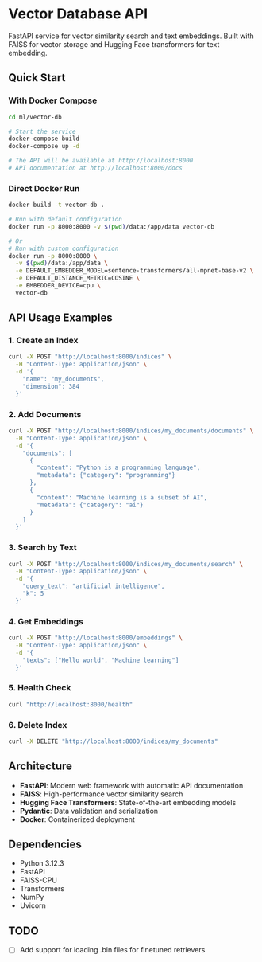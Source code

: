 # Vector Database API

FastAPI service for vector similarity search and text embeddings. Built with FAISS for vector storage and Hugging Face transformers for text embedding.

## Quick Start

### With Docker Compose

```bash
cd ml/vector-db

# Start the service
docker-compose build
docker-compose up -d

# The API will be available at http://localhost:8000
# API documentation at http://localhost:8000/docs
```

### Direct Docker Run

```bash
docker build -t vector-db .

# Run with default configuration
docker run -p 8000:8000 -v $(pwd)/data:/app/data vector-db

# Or
# Run with custom configuration
docker run -p 8000:8000 \
  -v $(pwd)/data:/app/data \
  -e DEFAULT_EMBEDDER_MODEL=sentence-transformers/all-mpnet-base-v2 \
  -e DEFAULT_DISTANCE_METRIC=COSINE \
  -e EMBEDDER_DEVICE=cpu \
  vector-db
```

## API Usage Examples

### 1. Create an Index

```bash
curl -X POST "http://localhost:8000/indices" \
  -H "Content-Type: application/json" \
  -d '{
    "name": "my_documents",
    "dimension": 384
  }'
```

### 2. Add Documents

```bash
curl -X POST "http://localhost:8000/indices/my_documents/documents" \
  -H "Content-Type: application/json" \
  -d '{
    "documents": [
      {
        "content": "Python is a programming language",
        "metadata": {"category": "programming"}
      },
      {
        "content": "Machine learning is a subset of AI",
        "metadata": {"category": "ai"}
      }
    ]
  }'
```

### 3. Search by Text

```bash
curl -X POST "http://localhost:8000/indices/my_documents/search" \
  -H "Content-Type: application/json" \
  -d '{
    "query_text": "artificial intelligence",
    "k": 5
  }'
```

### 4. Get Embeddings

```bash
curl -X POST "http://localhost:8000/embeddings" \
  -H "Content-Type: application/json" \
  -d '{
    "texts": ["Hello world", "Machine learning"]
  }'
```

### 5. Health Check

```bash
curl "http://localhost:8000/health"
```

### 6. Delete Index

```bash
curl -X DELETE "http://localhost:8000/indices/my_documents"
```

## Architecture

- **FastAPI**: Modern web framework with automatic API documentation
- **FAISS**: High-performance vector similarity search
- **Hugging Face Transformers**: State-of-the-art embedding models
- **Pydantic**: Data validation and serialization
- **Docker**: Containerized deployment

## Dependencies

- Python 3.12.3
- FastAPI
- FAISS-CPU
- Transformers
- NumPy
- Uvicorn

## TODO

- [ ] Add support for loading .bin files for finetuned retrievers

